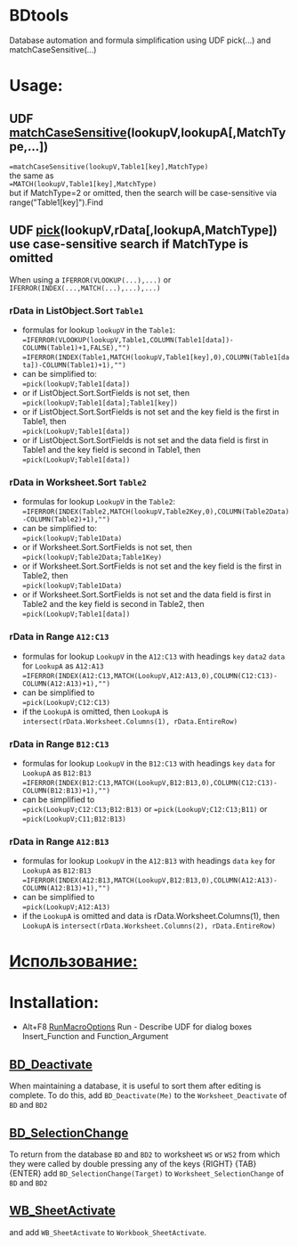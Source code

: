 # BDtools
Database automation and formula simplification using UDF pick(...) and matchCaseSensitive(...)
# Usage:
## UDF [matchCaseSensitive](https://github.com/abakum/BDtools/blob/main/BDtools.bas#:~:text=Function%20matchCaseSensitive)(lookupV,lookupA[,MatchType,...])
`=matchCaseSensitive(lookupV,Table1[key],MatchType)`\
the same as\
`=MATCH(lookupV,Table1[key],MatchType)`\
but if MatchType=2 or omitted, then the search will be case-sensitive via range("Table1[key]").Find
## UDF [pick](https://github.com/abakum/BDtools/blob/main/BDtools.bas#:~:text=Function%20pick)(lookupV,rData[,lookupA,MatchType]) use case-sensitive search if MatchType is omitted
When using a `IFERROR(VLOOKUP(...),...)` or `IFERROR(INDEX(...,MATCH(...),...),...)`
### rData in ListObject.Sort `Table1`
* formulas for lookup `lookupV` in the `Table1`:\
`=IFERROR(VLOOKUP(lookupV,Table1,COLUMN(Table1[data])-COLUMN(Table1)+1,FALSE),"")`
`=IFERROR(INDEX(Table1,MATCH(lookupV,Table1[key],0),COLUMN(Table1[data])-COLUMN(Table1)+1),"")`
* can be simplified to:\
`=pick(lookupV;Table1[data])`
* or if ListObject.Sort.SortFields is not set, then\
`=pick(lookupV;Table1[data];Table1[key])`
* or if ListObject.Sort.SortFields is not set and the key field is the first in Table1, then\
`=pick(LookupV;Table1[data])`
* or if ListObject.Sort.SortFields is not set and the data field is first in Table1 and the key field is second in Table1, then\
`=pick(LookupV;Table1[data])`
### rData in Worksheet.Sort `Table2`
* formulas for lookup `LookupV` in the `Table2`:\
`=IFERROR(INDEX(Table2,MATCH(lookupV,Table2Key,0),COLUMN(Table2Data)-COLUMN(Table2)+1),"")`
* can be simplified to:\
`=pick(lookupV;Table1Data)`
* or if Worksheet.Sort.SortFields is not set, then\
`=pick(lookupV;Table2Data;Table1Key)`
* or if Worksheet.Sort.SortFields is not set and the key field is the first in Table2, then\
`=pick(lookupV;Table1Data)`
* or if Worksheet.Sort.SortFields is not set and the data field is first in Table2 and the key field is second in Table2, then\
`=pick(LookupV;Table1[data])`
### rData in Range `A12:C13`
* formulas for lookup `LookupV` in the `A12:C13` with headings `key` `data2` `data` for `LookupA` as `A12:A13`\
`=IFERROR(INDEX(A12:C13,MATCH(LookupV,A12:A13,0),COLUMN(C12:C13)-COLUMN(A12:A13)+1),"")`
* can be simplified to\
`=pick(LookupV;C12:C13)`
* if the `LookupA` is omitted, then `LookupA` is `intersect(rData.Worksheet.Columns(1), rData.EntireRow)`
### rData in Range `B12:C13`
* formulas for lookup `LookupV` in the `B12:C13` with headings `key` `data` for `LookupA` as `B12:B13`\
`=IFERROR(INDEX(B12:C13,MATCH(LookupV,B12:B13,0),COLUMN(C12:C13)-COLUMN(B12:B13)+1),"")`
* can be simplified to\
`=pick(LookupV;C12:C13;B12:B13)` or `=pick(LookupV;C12:C13;B11)` or `=pick(LookupV;C11;B12:B13)`
### rData in Range `A12:B13`
* formulas for lookup `LookupV` in the `A12:B13` with headings `data` `key` for `LookupA` as `B12:B13`\
`=IFERROR(INDEX(A12:B13,MATCH(LookupV,B12:B13,0),COLUMN(A12:A13)-COLUMN(A12:B13)+1),"")`
* can be simplified to\
`=pick(LookupV;A12:A13)`
* if the `LookupA` is omitted and data is rData.Worksheet.Columns(1), then `LookupA` is `intersect(rData.Worksheet.Columns(2), rData.EntireRow)`
# [Использование:](https://github.com/abakum/BDtools/blob/main/usage.rus.txt)
# Installation:
* Alt+F8 [RunMacroOptions](https://github.com/abakum/BDtools/blob/main/BDtools.bas#:~:text=Sub%20RunMacroOptions) Run - Describe UDF for dialog boxes Insert_Function and Function_Argument 
## [BD_Deactivate](https://github.com/abakum/BDtools/blob/main/BDtools.bas#:~:text=Sub%20BD_Deactivate)
When maintaining a database, it is useful to sort them after editing is complete.
To do this, add `BD_Deactivate(Me)` to the `Worksheet_Deactivate` of `BD` and `BD2`
## [BD_SelectionChange](https://github.com/abakum/BDtools/blob/main/BDtools.bas#:~:text=Sub%20BD_SelectionChange)
To return from the database `BD` and `BD2` to worksheet `WS` or `WS2` from which they were called by double pressing any of the keys {RIGHT} {TAB} {ENTER}
add `BD_SelectionChange(Target)` to `Worksheet_SelectionChange` of `BD` and `BD2`
## [WB_SheetActivate](https://github.com/abakum/BDtools/blob/main/BDtools.bas#:~:text=Sub%20WB_SheetActivate)
and add `WB_SheetActivate` to `Workbook_SheetActivate`.
